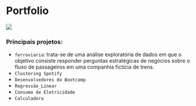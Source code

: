 # Portfolio
![](C:\cursopython\biangomes\banner3.png)



### Principais projetos:

- `ferroviaria`: trata-se de uma análise exploratória de dados em que o objetivo consiste responder perguntas estratégicas de negócios sobre o fluxo de passageiros em uma companhia fictícia de trens.
- `Clustering Spotify`
- `Desenvolvedores do Bootcamp`
- `Regressão_Linear`
- `Consumo de Eletricidade`
- `Calculadora`